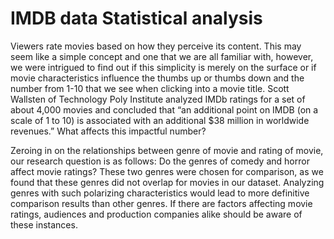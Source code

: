 # IMDB data Statistical analysis
Viewers rate movies based on how they perceive its content. This may seem like a simple concept and
one that we are all familiar with, however, we were intrigued to find out if this simplicity is merely on the
surface or if movie characteristics influence the thumbs up or thumbs down and the number from 1-10
that we see when clicking into a movie title. Scott Wallsten of Technology Poly Institute analyzed IMDb
ratings for a set of about 4,000 movies and concluded that “an additional point on IMDB (on a scale of 1
to 10) is associated with an additional $38 million in worldwide revenues.” What affects this impactful
number?

Zeroing in on the relationships between genre of movie and rating of movie, our research question is as
follows: Do the genres of comedy and horror affect movie ratings? These two genres were chosen for
comparison, as we found that these genres did not overlap for movies in our dataset. Analyzing genres
with such polarizing characteristics would lead to more definitive comparison results than other genres. If
there are factors affecting movie ratings, audiences and production companies alike should be aware of
these instances.

